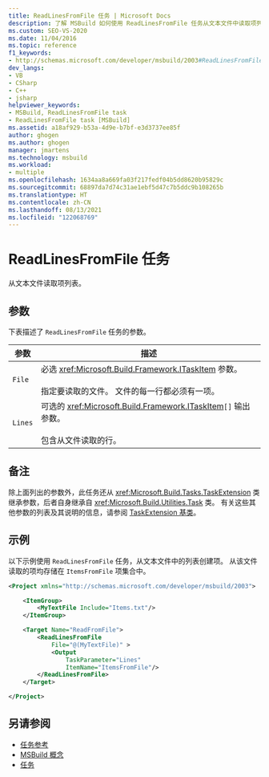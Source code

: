 ```yaml
---
title: ReadLinesFromFile 任务 | Microsoft Docs
description: 了解 MSBuild 如何使用 ReadLinesFromFile 任务从文本文件中读取项列表。 文件的每一行都必须有一项。
ms.custom: SEO-VS-2020
ms.date: 11/04/2016
ms.topic: reference
f1_keywords:
- http://schemas.microsoft.com/developer/msbuild/2003#ReadLinesFromFile
dev_langs:
- VB
- CSharp
- C++
- jsharp
helpviewer_keywords:
- MSBuild, ReadLinesFromFile task
- ReadLinesFromFile task [MSBuild]
ms.assetid: a18af929-b53a-4d9e-b7bf-e3d3737ee85f
author: ghogen
ms.author: ghogen
manager: jmartens
ms.technology: msbuild
ms.workload:
- multiple
ms.openlocfilehash: 1634aa8a669fa03f217fedf04b5dd8620b95829c
ms.sourcegitcommit: 68897da7d74c31ae1ebf5d47c7b5ddc9b108265b
ms.translationtype: HT
ms.contentlocale: zh-CN
ms.lasthandoff: 08/13/2021
ms.locfileid: "122068769"
---
```

# <a name="readlinesfromfile-task"></a>ReadLinesFromFile 任务

从文本文件读取项列表。

## <a name="parameters"></a>参数

 下表描述了 `ReadLinesFromFile` 任务的参数。

|参数|描述|
|---------------|-----------------|
|`File`|必选 <xref:Microsoft.Build.Framework.ITaskItem> 参数。<br /><br /> 指定要读取的文件。 文件的每一行都必须有一项。|
|`Lines`|可选的 <xref:Microsoft.Build.Framework.ITaskItem>`[]` 输出参数。<br /><br /> 包含从文件读取的行。|

## <a name="remarks"></a>备注

 除上面列出的参数外，此任务还从 <xref:Microsoft.Build.Tasks.TaskExtension> 类继承参数，后者自身继承自 <xref:Microsoft.Build.Utilities.Task> 类。 有关这些其他参数的列表及其说明的信息，请参阅 [TaskExtension 基类](../msbuild/taskextension-base-class.md)。

## <a name="example"></a>示例

 以下示例使用 `ReadLinesFromFile` 任务，从文本文件中的列表创建项。 从该文件读取的项均存储在 `ItemsFromFile` 项集合中。

```xml
<Project xmlns="http://schemas.microsoft.com/developer/msbuild/2003">

    <ItemGroup>
        <MyTextFile Include="Items.txt"/>
    </ItemGroup>

    <Target Name="ReadFromFile">
        <ReadLinesFromFile
            File="@(MyTextFile)" >
            <Output
                TaskParameter="Lines"
                ItemName="ItemsFromFile"/>
        </ReadLinesFromFile>
    </Target>

</Project>
```

## <a name="see-also"></a>另请参阅

- [任务参考](../msbuild/msbuild-task-reference.md)
- [MSBuild 概念](../msbuild/msbuild-concepts.md)
- [任务](../msbuild/msbuild-tasks.md)
